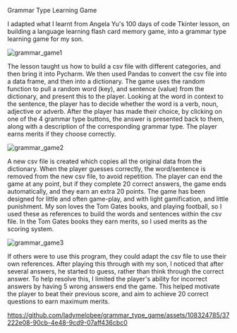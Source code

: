 Grammar Type Learning Game

I adapted what I learnt from Angela Yu's 100 days of code Tkinter lesson, on building a language learning flash 
card memory game, into a grammar type learning game for my son. 

![grammar_game1](https://github.com/ladymelobee/grammar_type_game/assets/108324785/5c69b383-959c-4225-86c1-adf9a3613d70)

The lesson taught us how to build a csv file with different categories, and then bring it into Pycharm. We then 
used Pandas to convert the csv file into a data frame, and then into a dictionary. The game uses the random 
function to pull a random word (key), and sentence (value) from the dictionary, and present this to the player. 
Looking at the word in context to the sentence, the player has to decide whether the word is a verb, noun, 
adjective or adverb. After the player has made their choice, by clicking on one of the 4 grammar type buttons, 
the answer is presented back to them, along with a description of the corresponding grammar type. The player earns 
merits if they choose correctly. 

![grammar_game2](https://github.com/ladymelobee/grammar_type_game/assets/108324785/961fb507-c5f0-46aa-a327-53933f7a8e01)

A new csv file is created which copies all the original data from the dictionary. When the player guesses correctly, 
the word/sentence is removed from the new csv file, to avoid repetition. The player can end the game at any point, 
but if they complete 20 correct answers, the game ends automatically, and they earn an extra 20 points. 
The game has been designed for little and often game-play, and with light gamification, and little punishment. 
My son loves the Tom Gates books, and playing football, so I used these as references to build the words and sentences 
within the csv file. In the Tom Gates books they earn merits, so I used merits as the scoring system. 

![grammar_game3](https://github.com/ladymelobee/grammar_type_game/assets/108324785/0101999e-bb31-4bff-8fa9-091d697cf4ca)

If others were to use this program, they could adapt the csv file to use their own references. After playing this through 
with my son, I noticed that after several answers, he started to guess, rather than think through the correct answer. 
To help resolve this, I limited the player's ability for incorrect answers by having 5 wrong answers end the game. 
This helped motivate the player to beat their previous score, and aim to achieve 20 correct questions to earn maximum merits.

https://github.com/ladymelobee/grammar_type_game/assets/108324785/37222e08-90cb-4e48-9cd9-07aff436cbc0
